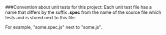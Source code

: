 ###Convention about unit tests for this project:
Each unit test file has a name that differs by the suffix **.spec** from the name of the source file which tests and is stored next to this file.

For example, "some.spec.js" next to "some.js".